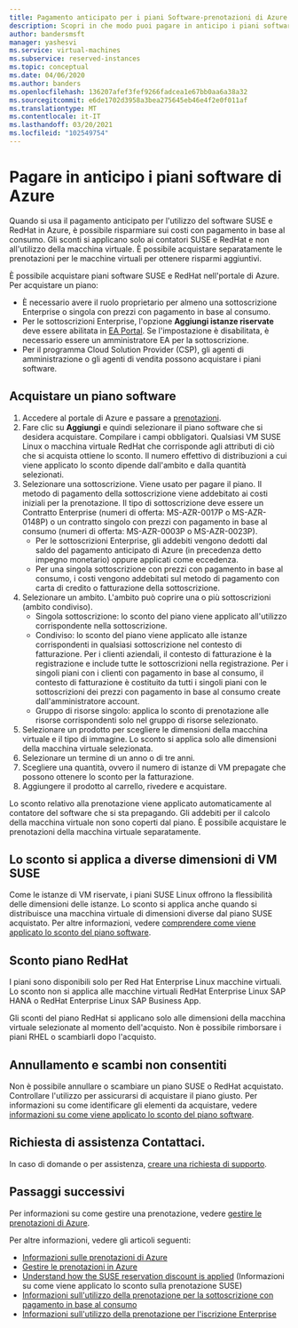 ```yaml
---
title: Pagamento anticipato per i piani Software-prenotazioni di Azure
description: Scopri in che modo puoi pagare in anticipo i piani software per risparmiare denaro rispetto ai costi con pagamento in base al consumo.
author: bandersmsft
manager: yashesvi
ms.service: virtual-machines
ms.subservice: reserved-instances
ms.topic: conceptual
ms.date: 04/06/2020
ms.author: banders
ms.openlocfilehash: 136207afef3fef9266fadcea1e67bb0aa6a38a32
ms.sourcegitcommit: e6de1702d3958a3bea275645eb46e4f2e0f011af
ms.translationtype: MT
ms.contentlocale: it-IT
ms.lasthandoff: 03/20/2021
ms.locfileid: "102549754"
---
```

# <a name="prepay-for-azure-software-plans"></a>Pagare in anticipo i piani software di Azure

Quando si usa il pagamento anticipato per l'utilizzo del software SUSE e RedHat in Azure, è possibile risparmiare sui costi con pagamento in base al consumo. Gli sconti si applicano solo ai contatori SUSE e RedHat e non all'utilizzo della macchina virtuale. È possibile acquistare separatamente le prenotazioni per le macchine virtuali per ottenere risparmi aggiuntivi.

È possibile acquistare piani software SUSE e RedHat nell'portale di Azure. Per acquistare un piano:

- È necessario avere il ruolo proprietario per almeno una sottoscrizione Enterprise o singola con prezzi con pagamento in base al consumo.
- Per le sottoscrizioni Enterprise, l'opzione **Aggiungi istanze riservate** deve essere abilitata in [EA Portal](https://ea.azure.com/). Se l'impostazione è disabilitata, è necessario essere un amministratore EA per la sottoscrizione.
- Per il programma Cloud Solution Provider (CSP), gli agenti di amministrazione o gli agenti di vendita possono acquistare i piani software.

## <a name="buy-a-software-plan"></a>Acquistare un piano software

1. Accedere al portale di Azure e passare a [prenotazioni](https://portal.azure.com/#blade/Microsoft_Azure_Reservations/ReservationsBrowseBlade).
2. Fare clic su **Aggiungi** e quindi selezionare il piano software che si desidera acquistare.
Compilare i campi obbligatori. Qualsiasi VM SUSE Linux o macchina virtuale RedHat che corrisponde agli attributi di ciò che si acquista ottiene lo sconto. Il numero effettivo di distribuzioni a cui viene applicato lo sconto dipende dall'ambito e dalla quantità selezionati.
3. Selezionare una sottoscrizione. Viene usato per pagare il piano.
Il metodo di pagamento della sottoscrizione viene addebitato ai costi iniziali per la prenotazione. Il tipo di sottoscrizione deve essere un Contratto Enterprise (numeri di offerta: MS-AZR-0017P o MS-AZR-0148P) o un contratto singolo con prezzi con pagamento in base al consumo (numeri di offerta: MS-AZR-0003P o MS-AZR-0023P).
    - Per le sottoscrizioni Enterprise, gli addebiti vengono dedotti dal saldo del pagamento anticipato di Azure (in precedenza detto impegno monetario) oppure applicati come eccedenza.
    - Per una singola sottoscrizione con prezzi con pagamento in base al consumo, i costi vengono addebitati sul metodo di pagamento con carta di credito o fatturazione della sottoscrizione.
4. Selezionare un ambito. L'ambito può coprire una o più sottoscrizioni (ambito condiviso).
    - Singola sottoscrizione: lo sconto del piano viene applicato all'utilizzo corrispondente nella sottoscrizione.
    - Condiviso: lo sconto del piano viene applicato alle istanze corrispondenti in qualsiasi sottoscrizione nel contesto di fatturazione. Per i clienti aziendali, il contesto di fatturazione è la registrazione e include tutte le sottoscrizioni nella registrazione. Per i singoli piani con i clienti con pagamento in base al consumo, il contesto di fatturazione è costituito da tutti i singoli piani con le sottoscrizioni dei prezzi con pagamento in base al consumo create dall'amministratore account.
    - Gruppo di risorse singolo: applica lo sconto di prenotazione alle risorse corrispondenti solo nel gruppo di risorse selezionato.
5. Selezionare un prodotto per scegliere le dimensioni della macchina virtuale e il tipo di immagine. Lo sconto si applica solo alle dimensioni della macchina virtuale selezionata.
6. Selezionare un termine di un anno o di tre anni.
7. Scegliere una quantità, ovvero il numero di istanze di VM prepagate che possono ottenere lo sconto per la fatturazione.
8. Aggiungere il prodotto al carrello, rivedere e acquistare.

Lo sconto relativo alla prenotazione viene applicato automaticamente al contatore del software che si sta prepagando. Gli addebiti per il calcolo della macchina virtuale non sono coperti dal piano. È possibile acquistare le prenotazioni della macchina virtuale separatamente.

## <a name="discount-applies-to-different-suse-vm-sizes"></a>Lo sconto si applica a diverse dimensioni di VM SUSE

Come le istanze di VM riservate, i piani SUSE Linux offrono la flessibilità delle dimensioni delle istanze. Lo sconto si applica anche quando si distribuisce una macchina virtuale di dimensioni diverse dal piano SUSE acquistato. Per altre informazioni, vedere [comprendere come viene applicato lo sconto del piano software](../../cost-management-billing/reservations/understand-suse-reservation-charges.md).

## <a name="redhat-plan-discount"></a>Sconto piano RedHat

I piani sono disponibili solo per Red Hat Enterprise Linux macchine virtuali. Lo sconto non si applica alle macchine virtuali RedHat Enterprise Linux SAP HANA o RedHat Enterprise Linux SAP Business App.

Gli sconti del piano RedHat si applicano solo alle dimensioni della macchina virtuale selezionate al momento dell'acquisto. Non è possibile rimborsare i piani RHEL o scambiarli dopo l'acquisto.


## <a name="cancellation-and-exchanges-not-allowed"></a>Annullamento e scambi non consentiti

Non è possibile annullare o scambiare un piano SUSE o RedHat acquistato. Controllare l'utilizzo per assicurarsi di acquistare il piano giusto. Per informazioni su come identificare gli elementi da acquistare, vedere [informazioni su come viene applicato lo sconto del piano software](../../cost-management-billing/reservations/understand-suse-reservation-charges.md).

## <a name="need-help-contact-us"></a>Richiesta di assistenza Contattaci.

In caso di domande o per assistenza, [creare una richiesta di supporto](https://portal.azure.com/#blade/Microsoft_Azure_Support/HelpAndSupportBlade/newsupportrequest).

## <a name="next-steps"></a>Passaggi successivi

Per informazioni su come gestire una prenotazione, vedere [gestire le prenotazioni di Azure](../../cost-management-billing/reservations/manage-reserved-vm-instance.md).

Per altre informazioni, vedere gli articoli seguenti:

- [Informazioni sulle prenotazioni di Azure](../../cost-management-billing/reservations/save-compute-costs-reservations.md)
- [Gestire le prenotazioni in Azure](../../cost-management-billing/reservations/manage-reserved-vm-instance.md)
- [Understand how the SUSE reservation discount is applied](../../cost-management-billing/reservations/understand-suse-reservation-charges.md) (Informazioni su come viene applicato lo sconto sulla prenotazione SUSE)
- [Informazioni sull'utilizzo della prenotazione per la sottoscrizione con pagamento in base al consumo](../../cost-management-billing/reservations/understand-reserved-instance-usage.md)
- [Informazioni sull'utilizzo della prenotazione per l'iscrizione Enterprise](../../cost-management-billing/reservations/understand-reserved-instance-usage-ea.md)
